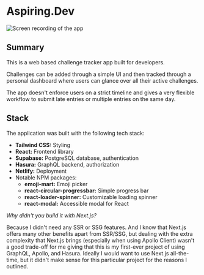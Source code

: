 # Aspiring.Dev

![Screen recording of the app](./assets/screen.gif)

## Summary

This is a web based challenge tracker app built for developers.

Challenges can be added through a simple UI and then tracked through a personal dashboard where users can glance over all their active challenges.

The app doesn't enforce users on a strict timeline and gives a very flexible workflow to submit late entries or multiple entries on the same day.

## Stack

The application was built with the following tech stack:

- **Tailwind CSS:** Styling
- **React:** Frontend library
- **Supabase:** PostgreSQL database, authentication
- **Hasura:** GraphQL backend, authorization
- **Netlify:** Deployment
- Notable NPM packages:
  - **emoji-mart:** Emoji picker
  - **react-circular-progressbar:** Simple progress bar
  - **react-loader-spinner:** Customizable loading spinner
  - **react-modal:** Accessible modal for React

_Why didn't you build it with Next.js?_

Because I didn't need any SSR or SSG features. And I know that Next.js offers many other benefits apart from SSR/SSG, but dealing with the extra complexity that Next.js brings (especially when using Apollo Client) wasn't a good trade-off for me giving that this is my first-ever project of using GraphQL, Apollo, and Hasura. Ideally I would want to use Next.js all-the-time, but it didn't make sense for this particular project for the reasons I outlined.

